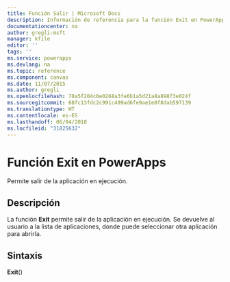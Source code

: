 ```yaml
---
title: Función Salir | Microsoft Docs
description: Información de referencia para la función Exit en PowerApps, incluidos ejemplos y sintaxis
documentationcenter: na
author: gregli-msft
manager: kfile
editor: ''
tags: ''
ms.service: powerapps
ms.devlang: na
ms.topic: reference
ms.component: canvas
ms.date: 11/07/2015
ms.author: gregli
ms.openlocfilehash: 70a5f204c0e0268a3fe6b1a5d21a8a898f3e024f
ms.sourcegitcommit: 68fc13fdc2c991c499ad6fe9ae1e0f8dab597139
ms.translationtype: HT
ms.contentlocale: es-ES
ms.lasthandoff: 06/04/2018
ms.locfileid: "31825632"
---
```

# <a name="exit-function-in-powerapps"></a>Función Exit en PowerApps
Permite salir de la aplicación en ejecución.

## <a name="description"></a>Descripción
La función **Exit** permite salir de la aplicación en ejecución.  Se devuelve al usuario a la lista de aplicaciones, donde puede seleccionar otra aplicación para abrirla.

## <a name="syntax"></a>Sintaxis
**Exit**()

